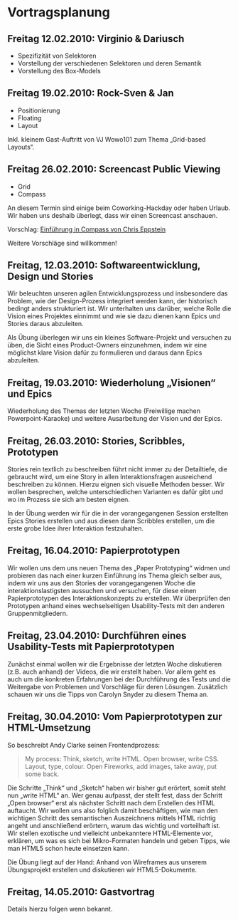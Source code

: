 Vortragsplanung
===============

Freitag 12.02.2010: Virginio & Dariusch
---------------------------------------

- Spezifizität von Selektoren
- Vorstellung der verschiedenen Selektoren und deren Semantik
- Vorstellung des Box-Models

Freitag 19.02.2010: Rock-Sven & Jan
-----------------------------------

- Positionierung
- Floating
- Layout

Inkl. kleinem Gast-Auftritt von VJ Wowo101 zum Thema „Grid-based Layouts“.

Freitag 26.02.2010: Screencast Public Viewing
---------------------------------------------

- Grid
- Compass

An diesem Termin sind einige beim Coworking-Hackday oder haben Urlaub.
Wir haben uns deshalb überlegt, dass wir einen Screencast anschauen.

Vorschlag:
[Einführung in Compass von Chris Eppstein][1]

Weitere Vorschläge sind willkommen!

Freitag, 12.03.2010: Softwareentwicklung, Design und Stories
------------------------------------------------------------

Wir beleuchten unseren agilen Entwicklungsprozess und insbesondere das Problem, wie
der Design-Prozess integriert werden kann, der historisch bedingt anders strukturiert
ist. Wir unterhalten uns darüber, welche Rolle die Vision eines Projektes einnimmt und wie
sie dazu dienen kann Epics und Stories daraus abzuleiten.

Als Übung überlegen wir uns ein kleines Software-Projekt und versuchen zu üben, die
Sicht eines Product-Owners einzunehmen, indem wir eine möglichst klare Vision dafür zu
formulieren und daraus dann Epics abzuleiten.

Freitag, 19.03.2010: Wiederholung „Visionen“ und Epics
------------------------------------------------------

Wiederholung des Themas der letzten Woche (Freiwillige machen Powerpoint-Karaoke) und weitere
Ausarbeitung der Vision und der Epics.

Freitag, 26.03.2010: Stories, Scribbles, Prototypen
---------------------------------------------------

Stories rein textlich zu beschreiben führt nicht immer zu der Detailtiefe, die gebraucht wird,
um eine Story in allen Interaktionsfragen ausreichend beschreiben zu können. Hierzu eignen
sich visuelle Methoden besser. Wir wollen besprechen, welche unterschiedlichen Varianten es
dafür gibt und wo im Prozess sie sich am besten eignen.

In der Übung werden wir für die in der vorangegangenen Session erstellten Epics Stories erstellen
und aus diesen dann Scribbles erstellen, um die erste grobe Idee ihrer Interaktion festzuhalten.

Freitag, 16.04.2010: Papierprototypen
-------------------------------------

Wir wollen uns dem uns neuen Thema des „Paper Prototyping“ widmen und probieren das nach einer
kurzen Einführung ins Thema gleich selber aus, indem wir uns aus den Stories der vorangegangenen
Woche die interaktionslastigsten aussuchen und versuchen, für diese einen Papierprototypen des
Interaktionskonzepts zu erstellen. Wir überprüfen den Prototypen anhand eines wechselseitigen
Usability-Tests mit den anderen Gruppenmitgliedern.

Freitag, 23.04.2010: Durchführen eines Usability-Tests mit Papierprototypen
---------------------------------------------------------------------------

Zunächst einmal wollen wir die Ergebnisse der letzten Woche diskutieren (z.B. auch anhand)
der Videos, die wir erstellt haben. Vor allem geht es auch um die konkreten Erfahrungen bei
der Durchführung des Tests und die Weitergabe von Problemen und Vorschläge für deren Lösungen.
Zusätzlich schauen wir uns die Tipps von Carolyn Snyder zu diesem Thema an.

Freitag, 30.04.2010: Vom Papierprototypen zur HTML-Umsetzung
------------------------------------------------------------

So beschreibt Andy Clarke seinen Frontendprozess:

> My process: Think, sketch, write HTML. Open browser, write CSS. Layout, type, colour. Open Fireworks, add images, take away, put some back.

Die Schritte „Think“ und „Sketch“ haben wir bisher gut erörtert, somit steht nun „write HTML“ an.
Wer genau aufpasst, der stellt fest, dass der Schritt „Open browser“ erst als nächster Schritt nach dem Erstellen des
HTML auftaucht. Wir wollen uns also folglich damit beschäftigen, wie man den wichtigen Schritt des
semantischen Auszeichnens mittels HTML richtig angeht und anschließend erörtern, warum das wichtig und
vorteilhaft ist. Wir stellen exotische und vielleicht unbekanntere HTML-Elemente vor, erklären, um was es sich
bei Mikro-Formaten handeln und geben Tipps, wie man HTML5 schon heute einsetzen kann.

Die Übung liegt auf der Hand: Anhand von Wireframes aus unserem Übungsprojekt erstellen und diskutieren
wir HTML5-Dokumente.

Freitag, 14.05.2010: Gastvortrag
--------------------------------

Details hierzu folgen wenn bekannt.


[1]: http://wiki.github.com/chriseppstein/compass/
